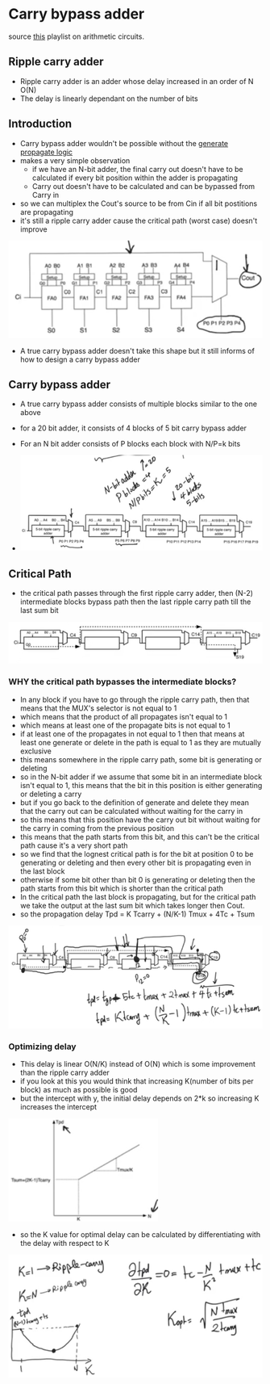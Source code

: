 # Carry bypass adder
source [this](https://www.youtube.com/playlist?list=PLyWAP9QBe16qnuE-nw0RkUq0IwRkzqyhD) playlist on arithmetic circuits.

## Ripple carry adder
- Ripple carry adder is an adder whose delay increased in an order of N O(N)
- The delay is linearly dependant on the number of bits

## Introduction
- Carry bypass adder wouldn't be possible without the [generate propagate logic](generate-propagate.md)
- makes a very simple observation
    - if we have an N-bit adder, the final carry out doesn't have to be calculated if every bit position within the adder is propagating 
    - Carry out doesn't have to be calculated and can be bypassed from Carry in
- so we can multiplex the Cout's source to be from Cin if all bit postitions are propagating
- it's still a ripple carry adder cause the critical path (worst case) doesn't improve

![carry_bypass_mux](imgs/carry-bypass-adder/carry_bypass_mux.png)

- A true carry bypass adder doesn't take this shape but it still informs of how to design a carry bypass adder

## Carry bypass adder
- A true carry bypass adder consists of multiple blocks similar to the one above
- for a 20 bit adder, it consists of 4 blocks of 5 bit carry bypass adder
- For an N bit adder consists of P blocks each block with N/P=k bits
 
- ![carry_bypass_mux](imgs/carry-bypass-adder/carry_bypass_N-bit.png)

## Critical Path
- the critical path passes through the first ripple carry adder, then (N-2) intermediate blocks bypass path then the last ripple carry path till the last sum bit

![carry_bypass_critical_path](imgs/carry-bypass-adder/carry_bypass_critical_path.png)

### WHY the critical path bypasses the intermediate blocks? 
- In any block if you have to go through the ripple carry path, then that means that the MUX's selector is not equal to 1 
- which means that the product of all propagates isn't equal to 1 
- which means at least one of the propagate bits is not equal to 1
- if at least one of the propagates in not equal to 1 then that means at least one generate or delete in the path is equal to 1 as they are mutually exclusive
- this means somewhere in the ripple carry path, some bit is generating or deleting 
- so in the N-bit adder if we assume that some bit in an intermediate block isn't equal to 1, this means that the bit in this position is either generating or deleting a carry
- but if you go back to the definition of generate and delete they mean that the carry out can be calculated without waiting for the carry in 
- so this means that this position have the carry out bit without waiting for the carry in coming from the previous position
- this means that the path starts from this bit, and this can't be the critical path cause it's a very short path
- so we find that the lognest critical path is for the bit at position 0 to be generating or deleting and then every other bit is propagating even in the last block
- otherwise if some bit other than bit 0 is generating or deleting then the path starts from this bit which is shorter than the critical path
- In the critical path the last block is propagating, but for the critical path we take the output at the last sum bit which takes longer then Cout.
- so the propagation delay Tpd = K Tcarry + (N/K-1) Tmux + 4Tc + Tsum 

![carry_bypass_critical_path](imgs/carry-bypass-adder/carry_bypass_critical_path_delay.png)

### Optimizing delay
- This delay is linear O(N/K) instead of O(N) which is some improvement than the ripple carry adder 
- if you look at this you would think that increasing K(number of bits per block) as much as possible is good
- but the intercept with y, the initial delay depends on 2*k so increasing K increases the intercept 

![carry_bypass_delay_slope](imgs/carry-bypass-adder/carry_bypass_delay_slope.png)

- so the K value for optimal delay can be calculated by differentiating with the delay with respect to K

![carry_bypass_optimal_delay](imgs/carry-bypass-adder/carry_bypass_optimal_delay.png)


